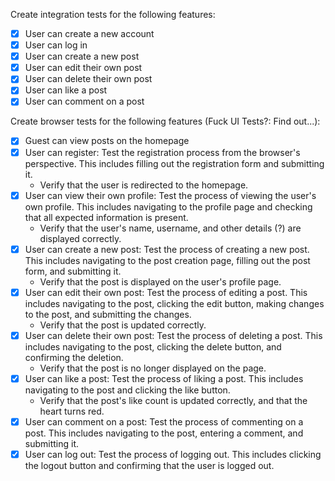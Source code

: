 ﻿Create integration tests for the following features:
- [x] User can create a new account
- [x] User can log in
- [x] User can create a new post
- [x] User can edit their own post
- [x] User can delete their own post
- [x] User can like a post
- [x] User can comment on a post 

Create browser tests for the following features (Fuck UI Tests?: Find out...):
- [x] Guest can view posts on the homepage
- [x] User can register: Test the registration process from the browser's perspective. This includes filling out the registration form and submitting it.
    - Verify that the user is redirected to the homepage.
- [x] User can view their own profile: Test the process of viewing the user's own profile. This includes navigating to the profile page and checking that all expected information is present.
    - Verify that the user's name, username, and other details (?) are displayed correctly.
- [x] User can create a new post: Test the process of creating a new post. This includes navigating to the post creation page, filling out the post form, and submitting it.
  - Verify that the post is displayed on the user's profile page.
- [x] User can edit their own post: Test the process of editing a post. This includes navigating to the post, clicking the edit button, making changes to the post, and submitting the changes.
  - Verify that the post is updated correctly.
- [x] User can delete their own post: Test the process of deleting a post. This includes navigating to the post, clicking the delete button, and confirming the deletion.  
  - Verify that the post is no longer displayed on the page.
- [x] User can like a post: Test the process of liking a post. This includes navigating to the post and clicking the like button.
  - Verify that the post's like count is updated correctly, and that the heart turns red.
- [x] User can comment on a post: Test the process of commenting on a post. This includes navigating to the post, entering a comment, and submitting it.
- [x] User can log out: Test the process of logging out. This includes clicking the logout button and confirming that the user is logged out.
